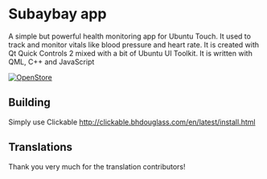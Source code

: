 # Subaybay app
A simple but powerful health monitoring app for Ubuntu Touch.
It used to track and monitor vitals like blood pressure and heart rate.
It is created with Qt Quick Controls 2 mixed with a bit of Ubuntu UI Toolkit.
It is written with QML, C++ and JavaScript

[![OpenStore](https://open-store.io/badges/en_US.png)](https://open-store.io/app/subaybay.kugiigi)

## Building
Simply use Clickable http://clickable.bhdouglass.com/en/latest/install.html

## Translations
Thank you very much for the translation contributors!

